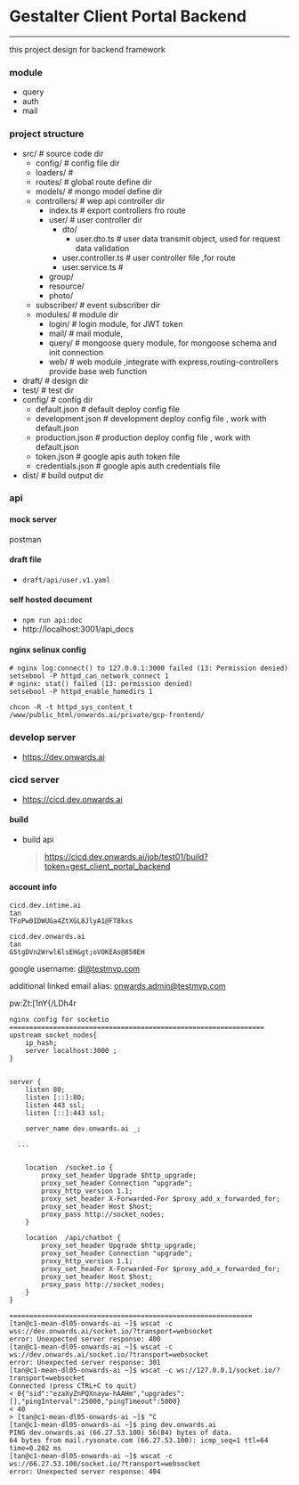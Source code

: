 # Gestalter Client Portal Backend
*********************************************************************

this project design for backend framework 

### module
- query
- auth
- mail

### project structure
- src/    # source code dir
  - config/ # config file dir
  - loaders/ # 
  - routes/ # global route define dir
  - models/ # mongo model define dir
  - controllers/ # wep api controller dir
    - index.ts # export controllers fro route
    - user/ # user controller dir
      - dto/ 
        - user.dto.ts # user data transmit object, used for request data validation 
      - user.controller.ts # user controller file ,for route
      - user.service.ts  # 
    - group/
    - resource/
    - photo/
  - subscriber/ # event subscriber dir 
  - modules/ # module dir
    - login/ # login module, for JWT token 
    - mail/ # mail module, 
    - query/ # mongoose query module, for mongoose schema and init connection
    - web/ # web module ,integrate with express,routing-controllers provide base web function
- draft/ # design dir 
- test/ # test dir
- config/ # config dir
  - default.json    # default deploy config file
  - development.json    # development deploy config file , work with default.json
  - production.json # production deploy config file , work with default.json
  - token.json   # google apis auth token file
  - credentials.json   # google apis auth credentials file
- dist/ # build output dir


### api 
#### mock server
postman
#### draft file 
- `draft/api/user.v1.yaml`
#### self hosted document
- `npm run api:doc`
- http://localhost:3001/api_docs


#### nginx selinux config

```
# nginx log:connect() to 127.0.0.1:3000 failed (13: Permission denied)
setsebool -P httpd_can_network_connect 1
# nginx: stat() failed (13: permission denied) 
setsebool -P httpd_enable_homedirs 1

chcon -R -t httpd_sys_content_t /www/public_html/onwards.ai/private/gcp-frontend/
```

### develop server
- https://dev.onwards.ai

### cicd server
- https://cicd.dev.onwards.ai
#### build
- build api 
  > https://cicd.dev.onwards.ai/job/test01/build?token=gest_client_portal_backend
#### account info
```
cicd.dev.intime.ai
tan
TFoPw0IDWUGa4ZtXGL8JlyA1@FT8kxs

cicd.dev.onwards.ai
tan
G5tgDVn2Wrwl6lsEH&gt;oVOKEAs@850EH
```


google username: dl@testmvp.com

additional linked email alias: onwards.admin@testmvp.com

pw:Zt:[1nY{/LDh4r

```
nginx config for socketio
================================================================
upstream socket_nodes{
    ip_hash;
    server localhost:3000 ;
}


server {
    listen 80;
    listen [::]:80;
    listen 443 ssl;
    listen [::]:443 ssl;

    server_name dev.onwards.ai _;

  ...


    location  /socket.io {
        proxy_set_header Upgrade $http_upgrade;
        proxy_set_header Connection "upgrade";
        proxy_http_version 1.1;
        proxy_set_header X-Forwarded-For $proxy_add_x_forwarded_for;
        proxy_set_header Host $host;
        proxy_pass http://socket_nodes;
    }

    location  /api/chatbot {
        proxy_set_header Upgrade $http_upgrade;
        proxy_set_header Connection "upgrade";
        proxy_http_version 1.1;
        proxy_set_header X-Forwarded-For $proxy_add_x_forwarded_for;
        proxy_set_header Host $host;
        proxy_pass http://socket_nodes;
    }
}    

=============================================================
[tan@c1-mean-dl05-onwards-ai ~]$ wscat -c wss://dev.onwards.ai/socket.io/?transport=websocket
error: Unexpected server response: 400
[tan@c1-mean-dl05-onwards-ai ~]$ wscat -c ws://dev.onwards.ai/socket.io/?transport=websocket
error: Unexpected server response: 301
[tan@c1-mean-dl05-onwards-ai ~]$ wscat -c ws://127.0.0.1/socket.io/?transport=websocket
Connected (press CTRL+C to quit)
< 0{"sid":"ezaXyZnPQXnayw-hAAHm","upgrades":[],"pingInterval":25000,"pingTimeout":5000}
< 40
> [tan@c1-mean-dl05-onwards-ai ~]$ ^C
[tan@c1-mean-dl05-onwards-ai ~]$ ping dev.onwards.ai
PING dev.onwards.ai (66.27.53.100) 56(84) bytes of data.
64 bytes from mail.rysonate.com (66.27.53.100): icmp_seq=1 ttl=64 time=0.202 ms
[tan@c1-mean-dl05-onwards-ai ~]$ wscat -c ws://66.27.53.100/socket.io/?transport=websocket
error: Unexpected server response: 404
```